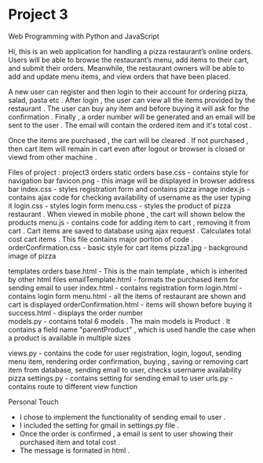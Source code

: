# Project 3

Web Programming with Python and JavaScript

Hi, this is an web application for handling a pizza restaurant’s online orders. Users will be able to browse the restaurant’s menu, add items to their cart, and submit their orders. Meanwhile, the restaurant owners will be able to add and update menu items, and view orders that have been placed.


A new user can register and then login to their account for ordering pizza, salad, pasta etc .
After login , the user can view all the items provided by the restaurant . The user can buy any item and before buying it will ask for the confirmation . Finally , a order number will be generated and an email will be sent to the user . The email will contain the ordered item and it's total cost .

Once the items are purchased , the cart will be cleared . If not purchased , then cart item will remain in cart even after logout or browser is closed or viewd from other machine .

Files of project :
project3
 orders
  static
   orders
    base.css    	- contains style for navigation bar
    favicon.png 	- this image will be displayed in browser address bar
    index.css   	- styles registration form and contains pizza image 
    index.js 		- contains ajax code for checking availability of username as the user typing it
    login.css 		- styles login form
    menu.css 		- styles the product of pizza restaurant . When viewed in mobile phone , the cart will     	              shown  below the products 
    menu.js 		- contains code for adding item to cart , removing it from cart . Cart items are saved           to database using ajax request . Calculates total cost cart items . This file contains major portion of code .
    orderConfirmation.css 	- basic style for cart items 
    pizza1.jpg  			- background image of pizza 

  templates
   orders
    base.html           - This is the main template , which is inherited by other html files 
    emailTemplate.html  - formats the purchased item for sending email to user 
    index.html 			- contains registration form
    login.html 			- contains login form
    menu.html 			- all the items of restaurant are shown and cart is displayed 
    orderConfirmation.html  - items will shown before buying it 
    success.html 			- displays the order number  
  models.py 				- contains total 6 models . The main models is Product . It contains a field name "parentProduct" , which is used handle the case when a product is available in multiple sizes 

  views.py 					- contains the code for user registration, login, logout, sending menu item, rendering order confirmation, buying , saving or removing cart item from database, sending email to user, checks username availability 
 pizza
  settings.py 			- contains setting for sending email to user
  urls.py 				- contains route to different view function


Personal Touch
- I chose to implement the functionality of sending email to user .
- I included the setting for gmail in settings.py file .
- Once the order is confirmed , a email is sent to user showing their purchased item and total cost .
- The message is formated in html .